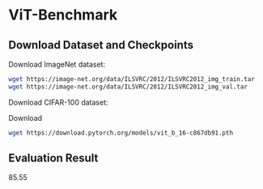 # ViT-Benchmark

## Download Dataset and Checkpoints

Download ImageNet dataset:

```sh
wget https://image-net.org/data/ILSVRC/2012/ILSVRC2012_img_train.tar
wget https://image-net.org/data/ILSVRC/2012/ILSVRC2012_img_val.tar
```

Download CIFAR-100 dataset:

Download

```sh
wget https://download.pytorch.org/models/vit_b_16-c867db91.pth
```

## Evaluation Result

85.55